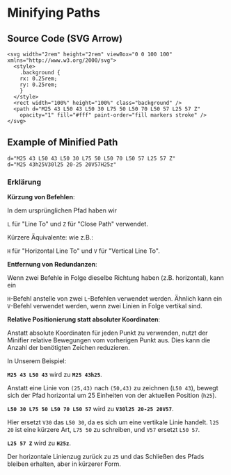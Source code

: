 # Minifying Paths

## Source Code (SVG Arrow)

```plaintext
<svg width="2rem" height="2rem" viewBox="0 0 100 100"
xmlns="http://www.w3.org/2000/svg">
  <style>
    .background {
    rx: 0.25rem;
    ry: 0.25rem;
    }
  </style>
  <rect width="100%" height="100%" class="background" />
  <path d="M25 43 L50 43 L50 30 L75 50 L50 70 L50 57 L25 57 Z"
    opacity="1" fill="#fff" paint-order="fill markers stroke" />
</svg>
````

## Example of Minified Path

```plaintext
d="M25 43 L50 43 L50 30 L75 50 L50 70 L50 57 L25 57 Z"
d="M25 43h25V30l25 20-25 20V57H25z"
```

### Erklärung

**Kürzung von Befehlen**:

In dem ursprünglichen Pfad haben wir

`L` für "Line To" und
`Z` für "Close Path" verwendet.

Kürzere Äquivalente: wie z.B.:

`H` für "Horizontal Line To" und
`V` für "Vertical Line To".

**Entfernung von Redundanzen**:

Wenn zwei Befehle in Folge dieselbe Richtung haben (z.B. horizontal), kann ein

`H`\-Befehl anstelle von zwei
`L`\-Befehlen verwendet werden. Ähnlich kann ein
`V`\-Befehl verwendet werden, wenn zwei Linien in Folge vertikal sind.

 **Relative Positionierung statt absoluter Koordinaten**:

Anstatt absolute Koordinaten für jeden Punkt zu verwenden, nutzt der Minifier relative Bewegungen vom vorherigen Punkt aus. Dies kann die Anzahl der benötigten Zeichen reduzieren.

In Unserem Beispiel:

**`M25 43 L50 43`** wird zu **`M25 43h25`**.

Anstatt eine Linie von `(25,43)` nach `(50,43)` zu zeichnen (`L50 43`), bewegt sich der Pfad horizontal um 25 Einheiten von der aktuellen Position (`h25`).

**`L50 30 L75 50 L50 70 L50 57`** wird zu **`V30l25 20-25 20V57`**.

Hier ersetzt `V30` das `L50 30`, da es sich um eine vertikale Linie handelt. `l25 20` ist eine kürzere Art, `L75 50` zu schreiben, und `V57` ersetzt `L50 57`.

**`L25 57 Z`** wird zu **`H25z`**.

Der horizontale Linienzug zurück zu `25` und das Schließen des Pfads bleiben erhalten, aber in kürzerer Form.
